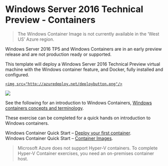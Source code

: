 # Windows Server 2016 Technical Preview - Containers

> The Windows Container Image is not currently available in the ‘West US’ Azure region.

Windows Server 2016 TP5 and Windows Containers are in an early preview release and are not production ready or supported.

This template will deploy a Windows Server 2016 Technical Preview virtual machine with the Windows container feature, and Docker, fully installed and configured.

<a href="https://portal.azure.com/#create/Microsoft.Template/uri/https%3A%2F%2Fraw.githubusercontent.com%2FAzure%2Fazure-quickstart-templates%2Faztemplateupdate%2Fwindows-server-containers-preview%2Fazuredeploy.json" target="_blank">
    
    <img src="http://azuredeploy.net/deploybutton.png"/>
</a>
<a href="http://armviz.io/#/?load=https%3A%2F%2Fraw.githubusercontent.com%2FAzure%2Fazure-quickstart-templates%2Fmaster%2Fwindows-server-containers-preview%2Fazuredeploy.json" target="_blank">
    <img src="http://armviz.io/visualizebutton.png"/>
</a>

See the following for an introduction to Windows Containers, [Windows containers concepts and terminology]( https://msdn.microsoft.com/en-us/virtualization/windowscontainers/quick_start/quick_start).

These exercise can be completed for a quick hands on introduction to Windows containers.

Windows Container Quick Start – [Deploy your first container]( https://msdn.microsoft.com/en-us/virtualization/windowscontainers/quick_start/quick_start_windows_server#4-deploy-your-first-container).  
Windows Container Quick Start – [Container Images](https://msdn.microsoft.com/en-us/virtualization/windowscontainers/quick_start/quick_start_images).

> Microsoft Azure does not support Hyper-V containers. To complete Hyper-V Container exercises, you need an on-premises container host.    
